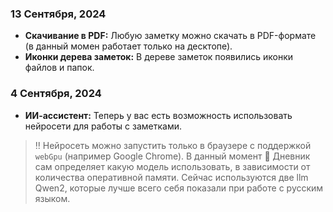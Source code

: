 ### 13 Сентября, 2024

- **Скачивание в PDF:** Любую заметку можно скачать в PDF-формате (в данный момен работает только на десктопе).
- **Иконки дерева заметок:** В дереве заметок появились иконки файлов и папок.

### 4 Сентября, 2024

- **ИИ-ассистент:** Теперь у вас есть возможность использовать нейросети для работы с заметками.

> ‼️ Нейросеть можно запустить только в браузере с поддержкой `webGpu` (например Google Chrome). В данный момент 📕 Дневник сам определяет какую модель использовать, в зависимости от количества оперативной памяти. Сейчас используются две llm Qwen2, которые лучше всего себя показали при работе с русским языком.
